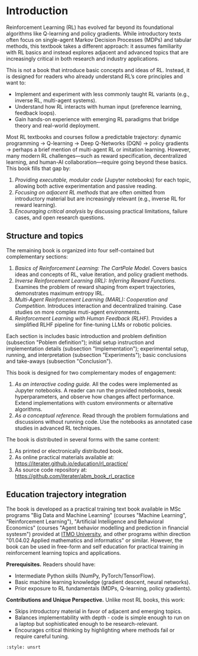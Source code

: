 # Introduction

<!-- ## Introduction -->

Reinforcement Learning (RL) has evolved far beyond its foundational algorithms like Q-learning and policy gradients. While introductory texts often focus on single-agent Markov Decision Processes (MDPs) and tabular methods, this textbook takes a different approach: it assumes familiarity with RL basics and instead explores adjacent and advanced topics that are increasingly critical in both research and industry applications.  

This is not a book that introduce basic concepts and ideas of RL. Instead, it is designed for readers who already understand RL’s core principles and want to:  
- Implement and experiment with less commonly taught RL variants (e.g., inverse RL, multi-agent systems).  
- Understand how RL interacts with human input (preference learning, feedback loops).  
- Gain hands-on experience with emerging RL paradigms that bridge theory and real-world deployment.  

Most RL textbooks and courses follow a predictable trajectory: dynamic programming → Q-learning → Deep Q-Networks (DQN) → policy gradients → perhaps a brief mention of multi-agent RL or imitation learning. However, many modern RL challenges—such as reward specification, decentralized learning, and human-AI collaboration—require going beyond these basics. This book fills that gap by:  

1. *Providing executable, modular code* (Jupyter notebooks) for each topic, allowing both active experimentation and passive reading.  
2. *Focusing on adjacent RL methods* that are often omitted from introductory material but are increasingly relevant (e.g., inverse RL for reward learning).  
3. *Encouraging critical analysis* by discussing practical limitations, failure cases, and open research questions.  

## Structure and topics

The remaining book is organized into four self-contained but complementary sections:  

1. *Basics of Reinforcement Learning: The CartPole Model.* Covers basics ideas and concepts of RL, value iteration, and policy gradient methods.  
2. *Inverse Reinforcement Learning (IRL): Inferring Reward Functions.* Examines the problem of reward shaping from expert trajectories, demonstrates maximum entropy IRL.  
3. *Multi-Agent Reinforcement Learning (MARL): Cooperation and Competition.* Introduces interaction and decentralized training. Case studies on more complex muti-agent environments.  
4. *Reinforcement Learning with Human Feedback (RLHF).* Provides a simplified RLHF pipeline for fine-tuning LLMs or robotic policies.  

Each section is includes basic introduction and problem definition (subsection "Poblem definition"); initial setup instruction and implementation details (subsection "Implementation"); experimental setup, running, and interpretation (subsection "Experiments"); basic conclusions and take-aways (subsection "Conclusion").

This book is designed for two complementary modes of engagement:  

1. *As an interactive coding guide.* All the codes were implemented as Jupyter notebooks. A reader can run the provided notebooks, tweak hyperparameters, and observe how changes affect performance. Extend implementations with custom environments or alternative algorithms.  
2. *As a conceptual reference.* Read through the problem formulations and discussions without running code. Use the notebooks as annotated case studies in advanced RL techniques.  

The book is distributed in several forms with the same content:
1. As printed or electronically distributed book.
2. As online practical materials available at: https://iterater.github.io/education/rl_practice/
3. As source code repository at: https://github.com/iterater/abm_book_rl_practice

## Education trajectory integration 

The book is developed as a practical training text book available in MSc programs "Big Data and Machine Learning" (courses "Machine Learning", "Reinforcement Learning"), "Artificial Intelligence and Behavioral Economics" (courses "Agent behavior modelling and prediction in financial systesm") provided at [ITMO University](https://en.itmo.ru/), and other programs within direction "01.04.02 Applied mathematics and informatics" or similar. However, the book can be used in free-form and self education for practical training in reinforcement learning topics and applications.

**Prerequisites.** Readers should have:  
- Intermediate Python skills (NumPy, PyTorch/TensorFlow).  
- Basic machine learning knowledge (gradient descent, neural networks).  
- Prior exposure to RL fundamentals (MDPs, Q-learning, policy gradients).  

**Contributions and Unique Perspective.** Unlike most RL books, this work:  
- Skips introductory material in favor of adjacent and emerging topics.  
- Balances implementability with depth - code is simple enough to run on a laptop but sophisticated enough to be research-relevant.  
- Encourages critical thinking by highlighting where methods fail or require careful tuning.  

<!-- **Review:** The book was reviewed by:
- Dmitry S. Shalymov, PhD (candidate of sciences in physics and mathematics), Associate Professor, St. Petersburg State University
- Alexander E. Shukhman, PhD (candidate of sciences in pedagogy), Head of Mathematics and Digital Technologies Department, Orenburg State University -->

```{bibliography}
:style: unsrt
```